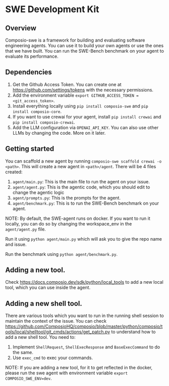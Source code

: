 # SWE Development Kit

## Overview

Composio-swe is a framework for building and evaluating software engineering agents. You can use it to build your own agents or use the ones that we have built. You can run the SWE-Bench benchmark on your agent to evaluate its performance.

## Dependencies

1. Get the Github Access Token. You can create one at https://github.com/settings/tokens with the necessary permissions.
2. Add the environment variable `export GITHUB_ACCESS_TOKEN = <git_access_token>`.
3. Install everything locally using `pip install composio-swe` and `pip install composio-core`.
4. If you want to use crewai for your agent, install `pip install crewai` and `pip install composio-crewai`.
5. Add the LLM configuration via `OPENAI_API_KEY`. You can also use other LLMs by changing the code. More on it later.

## Getting started

You can scaffold a new agent by running `composio-swe scaffold crewai -o <path>`. This will create a new agent in `<path>/agent`.
There will be 4 files created:

1. `agent/main.py`: This is the main file to run the agent on your issue.
2. `agent/agent.py`: This is the agentic code, which you should edit to change the agentic logic
3. `agent/prompts.py`: This is the prompts for the agent.
4. `agent/benchmark.py`: This is to run the SWE-Bench benchmark on your agent.

NOTE: By default, the SWE-agent runs on docker. If you want to run it locally, you can do so by changing the workspace_env in the `agent/agent.py` file.

Run it using `python agent/main.py` which will ask you to give the repo name and issue.

Run the benchmark using `python agent/benchmark.py`.

## Adding a new tool.

Check https://docs.composio.dev/sdk/python/local_tools to add a new local tool, which you can use inside the agent.

## Adding a new shell tool.

There are various tools which you want to run in the running shell session to maintain the context of the issue. You can check https://github.com/ComposioHQ/composio/blob/master/python/composio/tools/local/shelltool/git_cmds/actions/get_patch.py to understand how to add a new shell tool.
You need to:

1. Implement `ShellRequest`, `ShellExecResponse` and `BaseExecCommand` to do the same.
2. Use `exec_cmd` to exec your commands.

NOTE: If you are adding a new tool, for it to get reflected in the docker, please run the swe agent with environment variable `export COMPOSIO_SWE_ENV=dev`.
